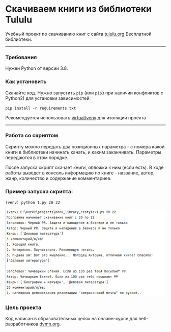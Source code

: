 # Скачиваем книги из библиотеки Tululu

Учебный проект по скачиванию книг с сайта [tululu.org](tululu.org) Бесплатной библиотеки.
___________________
### Требования
Нужен Python от версии 3.8.

### Как установить 
Скачайте код.
Нужно запустить `pip` (или `pip3` при наличии конфликтов с Python2) 
для установки зависимостей:
```commandline
pip install -r requirements.txt
```
Рекомендуется использовать [virtual/venv](https:..docs.python.org/3/library/venv.html) 
для изоляции проекта
______
### Работа со скриптом
Скрипту можно передать два позиционных параметра - с номера какой книги в библиотеки начинать качать, и каким заканчивать.
Параметры передаются в этом порядке.

После запуска скрипт скачает книги, обложки к ним (если есть). 
В ходе работы выведет в консоль информацию по книге - название, автор, жанр, количество и содержание комментариев. 

### Пример запуска скрипта: 
```commandline
(venv) python 1.py 20 22 
```
![img.png](img.png)

### Цель проекта

Код написан в образовательных целях на онлайн-курсе для веб-разработчиков [dvmn.org](https://dvmn.org/).
